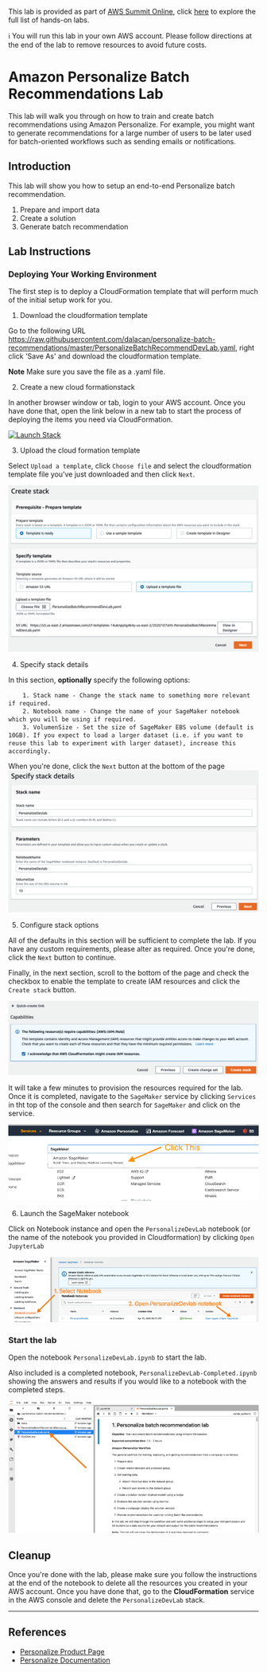 This lab is provided as part of [AWS Summit Online](https://aws.amazon.com/events/summits/online/), click [here](https://bit.ly/2yLtZqL) to explore the full list of hands-on labs.

  ℹ️  You will run this lab in your own AWS account. Please follow directions at the end of the lab to remove resources to avoid future costs.

# Amazon Personalize Batch Recommendations Lab
This lab will walk you through on how to train and create batch recommendations using Amazon Personalize. For example, you might want to generate recommendations for a large number of users to be later used for batch-oriented workflows such as sending emails or notifications.

## Introduction
This lab will show you how to setup an end-to-end Personalize batch recommendation.

1. Prepare and import data
2. Create a solution
3. Generate batch recommendation

## Lab Instructions

### Deploying Your Working Environment

The first step is to deploy a CloudFormation template that will perform much of the initial setup work for you. 

1. Download the cloudformation template

Go to the following URL https://raw.githubusercontent.com/dalacan/personalize-batch-recommendations/master/PersonalizeBatchRecommendDevLab.yaml, right click 'Save As' and download the cloudformation template.

**Note** Make sure you save the file as a .yaml file.

2. Create a new cloud formationstack

In another browser window or tab, login to your AWS account. Once you have done that, open the link below in a new tab to start the process of deploying the items you need via CloudFormation.

[![Launch Stack](https://s3.amazonaws.com/cloudformation-examples/cloudformation-launch-stack.png)](https://console.aws.amazon.com/cloudformation/home#/stacks/new?stackName=PersonalizeDevlab)

3. Upload the cloud formation template

Select `Upload a template`,  click `Choose file` and select the cloudformation template file you've just downloaded and then click `Next`.

![CloudformationWizard1](static/images/img1.png)

4. Specify stack details

In this section, **optionally** specify the following options:
    
        1. Stack name - Change the stack name to something more relevant if required.
        2. Notebook name - Change the name of your SageMaker notebook which you will be using if required.
        3. VolumenSize - Set the size of SageMaker EBS volume (default is 10GB). If you expect to load a larger dataset (i.e. if you want to reuse this lab to experiment with larger dataset), increase this accordingly.

When you're done, click the `Next` button at the bottom of the page
![CloudformationWizard2](static/images/img2.png)


5. Configure stack options

All of the defaults in this section will be sufficient to complete the lab. If you have any custom requirements, please alter as required. Once you're done, click the `Next` button to continue.

Finally, in the next section, scroll to the bottom of the page and check the checkbox to enable the template to create IAM resources and click the `Create stack` button.

![CloudformationWizard4](static/images/img4.png)

It will take a few minutes to provision the resources required for the lab. Once it is completed, navigate to the `SageMaker` service by clicking `Services` in tht top of the console and then search for `SageMaker` and click on the service.

![SageMaker](static/images/img5.png)

6. Launch the SageMaker notebook

Click on Notebook instance and open the `PersonalizeDevLab` notebook (or the name of the notebook you provided in Cloudformation) by clicking `Open JupyterLab`

![SageMaker](static/images/img6.png)

### Start the lab

Open the notebook `PersonalizeDevLab.ipynb` to start the lab.

Also included is a completed notebook, `PersonalizeDevLab-Completed.ipynb` showing the answers and results if you would like to a notebook with the completed steps.

![SageMaker](static/images/img7.png)

## Cleanup
Once you're done with the lab, please make sure you follow the instructions at the end of the notebook to delete all the resources you created in your AWS account. Once you have done that, go to the **CloudFormation** service in the AWS console and delete the `PersonalizeDevLab` stack.

---

## References
- [Personalize Product Page](https://aws.amazon.com/personalize/)
- [Personalize Documentation](https://docs.aws.amazon.com/personalize/latest/dg/what-is-personalize.html)

